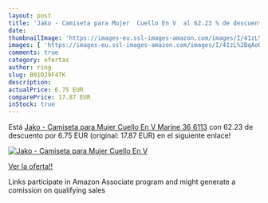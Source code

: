 ```yaml
---
layout: post
title: 'Jako - Camiseta para Mujer  Cuello En V  al 62.23 % de descuento'
date: 
thumbnailImage: 'https://images-eu.ssl-images-amazon.com/images/I/41zL%2BqAoUDL._SL200_.jpg'
images: [ 'https://images-eu.ssl-images-amazon.com/images/I/41zL%2BqAoUDL._SL200_.jpg' ]
comments: true
category: ofertas
author: ring
slug: B01DJ9F4TK
description:
actualPrice: 6.75 EUR
comparePrice: 17.87 EUR
inStock: true
---
```


Está [Jako - Camiseta para Mujer  Cuello En V  Marine  36  6113](https://www.amazon.es/dp/B01DJ9F4TK/?tag=tolees-21) con 62.23 de descuento por 6.75 EUR (original: 17.87 EUR) en el siguiente enlace!

[![Jako - Camiseta para Mujer  Cuello En V ](https://images-eu.ssl-images-amazon.com/images/I/41zL%2BqAoUDL._SL200_.jpg)](https://www.amazon.es/dp/B01DJ9F4TK/?tag=tolees-21)

[Ver la oferta!!](https://www.amazon.es/dp/B01DJ9F4TK/?tag=tolees-21)

Links participate in Amazon Associate program and might generate a comission on qualifying sales


